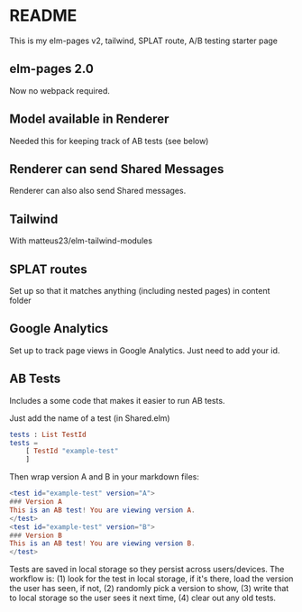 # README

This is my elm-pages v2, tailwind, SPLAT route, A/B testing starter page

## elm-pages 2.0
Now no webpack required.

## Model available in Renderer
Needed this for keeping track of AB tests (see below)

## Renderer can send Shared Messages
Renderer can also also send Shared messages.

## Tailwind
With matteus23/elm-tailwind-modules

## SPLAT routes
Set up so that it matches anything (including nested pages) in content folder

## Google Analytics
Set up to track page views in Google Analytics. Just need to add your id.

## AB Tests
Includes a some code that makes it easier to run AB tests.


Just add the name of a test (in Shared.elm)

```elm
tests : List TestId
tests =
    [ TestId "example-test"
    ]
```

Then wrap version A and B in your markdown files:

```elm
<test id="example-test" version="A">
### Version A
This is an AB test! You are viewing version A.
</test>
<test id="example-test" version="B">
### Version B
This is an AB test! You are viewing version B.
</test>
```

Tests are saved in local storage so they persist across users/devices. The
workflow is: (1) look for the test in local storage, if it's there, load the
version the user has seen, if not, (2) randomly pick a version to show, (3)
write that to local storage so the user sees it next time, (4) clear out any
old tests.
